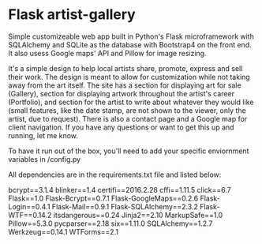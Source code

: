 # Flask artist-gallery

Simple customizeable web app built in Python's Flask microframework with SQLAlchemy and SQLite as the database with Bootstrap4 on the front end. It also usess Google maps' API and Pillow for image resizing. 

It's a simple design to help local artists share, promote, express and sell their work. The design is meant to allow for customization while not taking away from the art itself. The site has a section for displaying art for sale (Gallery), section for displaying artwork throughout the artist's career (Portfolio), and section for the artist to write about whatever they would like (small features, like the date stamp, are not shown to the viewer, only the artist, due to request). There is also a contact page and a Google map for client navigation. 
If you have any questions or want to get this up and running, let me know. 


To have it run out of the box, you'll need to add your specific enviornment variables in /config.py




All dependencies are in the requirements.txt file and listed below:

bcrypt==3.1.4
blinker==1.4
certifi==2016.2.28
cffi==1.11.5
click==6.7
Flask==1.0
Flask-Bcrypt==0.7.1
Flask-GoogleMaps==0.2.6
Flask-Login==0.4.1
Flask-Mail==0.9.1
Flask-SQLAlchemy==2.3.2
Flask-WTF==0.14.2
itsdangerous==0.24
Jinja2==2.10
MarkupSafe==1.0
Pillow==5.3.0
pycparser==2.18
six==1.11.0
SQLAlchemy==1.2.7
Werkzeug==0.14.1
WTForms==2.1
